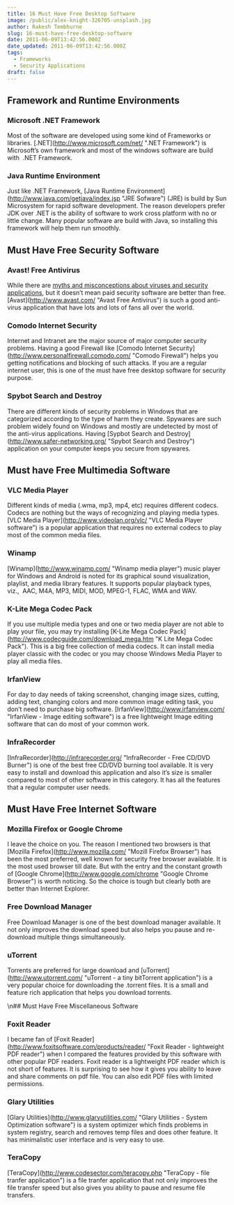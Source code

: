 ```yaml
---
title: 16 Must Have Free Desktop Software
image: /public/alex-knight-326705-unsplash.jpg
author: Rakesh Tembhurne
slug: 16-must-have-free-desktop-software
date: 2011-06-09T13:42:56.000Z
date_updated: 2011-06-09T13:42:56.000Z
tags:
  - Frameworks
  - Security Applications
draft: false
---
```


## Framework and Runtime Environments

### Microsoft .NET Framework

Most of the software are developed using some kind of Frameworks or libraries. [.NET](http://www.microsoft.com/net/ \".NET Framework\") is Microsoft’s own framework and most of the windows software are build with  .NET Framework.

### Java Runtime Environment

Just like .NET Framework, [Java Runtime Environment](http://www.java.com/getjava/index.jsp \"JRE Sofware\") (JRE) is build by Sun Microsystem for rapid software development. The reason developers prefer JDK over .NET is the ability of software to work cross platform with no or little change. Many popular software are build with Java, so installing this framework will help them run smoothly.

## Must Have Free Security Software

### Avast! Free Antivirus

While there are [myths and misconceptions about viruses and security applications](http://rakesh.tembhurne.com/computer-security/15-myths-and-misconceptions-about-viruses-and-security-applications/), but it doesn’t mean paid security software are better than free. [Avast](http://www.avast.com/ \"Avast Free Antivirus\") is such a good anti-virus application that have lots and lots of fans all over the world.

### Comodo Internet Security

Internet and Intranet are the major source of major computer security problems. Having a good Firewall like [Comodo Internet Security](http://www.personalfirewall.comodo.com/ \"Comodo Firewall\") helps you getting notifications and blocking of such attacks. If you are a regular internet user, this is one of the must have free desktop software for security purpose.

### Spybot Search and Destroy

There are different kinds of security problems in Windows that are categorized according to the type of harm they create. Spywares are such problem widely found on Windows and mostly are undetected by most of the anti-virus applications. Having [Sypbot Search and Destroy](http://www.safer-networking.org/ \"Spybot Search and Destroy\") application on your computer keeps you secure from spywares.

## Must have Free Multimedia Software

### VLC Media Player

Different kinds of media (.wma, mp3, mp4, etc) requires different codecs. Codecs are nothing but the ways of recognizing and playing media types. [VLC Media Player](http://www.videolan.org/vlc/ \"VLC Media Player software\") is a popular application that requires no external codecs to play most of the common media files.

### Winamp

[Winamp](http://www.winamp.com/ \"Winamp media player\") music player for Windows and Android is noted for its graphical sound visualization, playlist, and media library features. It supports popular playback types, viz.,  AAC, M4A, MP3, MIDI, MOD, MPEG-1, FLAC, WMA and WAV.

### K-Lite Mega Codec Pack

If you use multiple media types and one or two media player are not able to play your file, you may try installing [K-Lite Mega Codec Pack](http://www.codecguide.com/download_mega.htm \"K Lite Mega Codec Pack\"). This is a big free collection of media codecs. It can install media player classic with the codec or you may choose Windows Media Player to play all media files.

### IrfanView

For day to day needs of taking screenshot, changing image sizes, cutting, adding text, changing colors and more common image editing task, you don’t need to purchase big software. [IrfanView](http://www.irfanview.com/ \"IrfanView - Image editing software\") is a free lightweight Image editing software that can do most of your common work.

### InfraRecorder

[InfraRecorder](http://infrarecorder.org/ \"InfraRecorder - Free CD/DVD Burner\") is one of the best free CD/DVD burning tool available. It is very easy to install and download this application and also it’s size is smaller compared to most of other software in this category. It has all the features that a regular computer user needs.

## Must Have Free Internet Software

### Mozilla Firefox or Google Chrome

I leave the choice on you. The reason I mentioned two browsers is that [Mozilla Firefox](http://www.mozilla.com/ \"Mozill Firefox Browser\") has been the most preferred, well known for security free browser available. It is the most used browser till date. But with the entry and the constant growth of [Google Chrome](http://www.google.com/chrome \"Google Chrome Browser\") is worth noticing. So the choice is tough but clearly both are better than Internet Explorer.

### Free Download Manager

Free Download Manager is one of the best download manager available. It not only improves the download speed but also helps you pause and re-download multiple things simultaneously.

### uTorrent

Torrents are preferred for large download and [uTorrent](http://www.utorrent.com/ \"uTorrent - a tiny bitTorrent application\") is a very popular choice for downloading the .torrent files. It is a small and feature rich application that helps you download torrents.

\n## Must Have Free Miscellaneous Software

### Foxit Reader

I became fan of [Foxit Reader](http://www.foxitsoftware.com/products/reader/ \"Foxit Reader - lightweight PDF reader\") when I compared the features provided by this software with other popular PDF readers. Foxit reader is a lightweight PDF reader which is not short of features. It is surprising to see how it gives you ability to leave and share comments on pdf file. You can also edit PDF files with limited permissions.

### Glary Utilities

[Glary Utilities](http://www.glaryutilities.com/ \"Glary Utilities - System Optimization software\") is a system optimizer which finds problems in system registry, search and removes temp files and does other feature. It has minimalistic user interface and is very easy to use.

### TeraCopy

[TeraCopy](http://www.codesector.com/teracopy.php \"TeraCopy - file tranfer application\") is a file tranfer application that not only improves the file transfer speed but also gives you ability to pause and resume file transfers.
